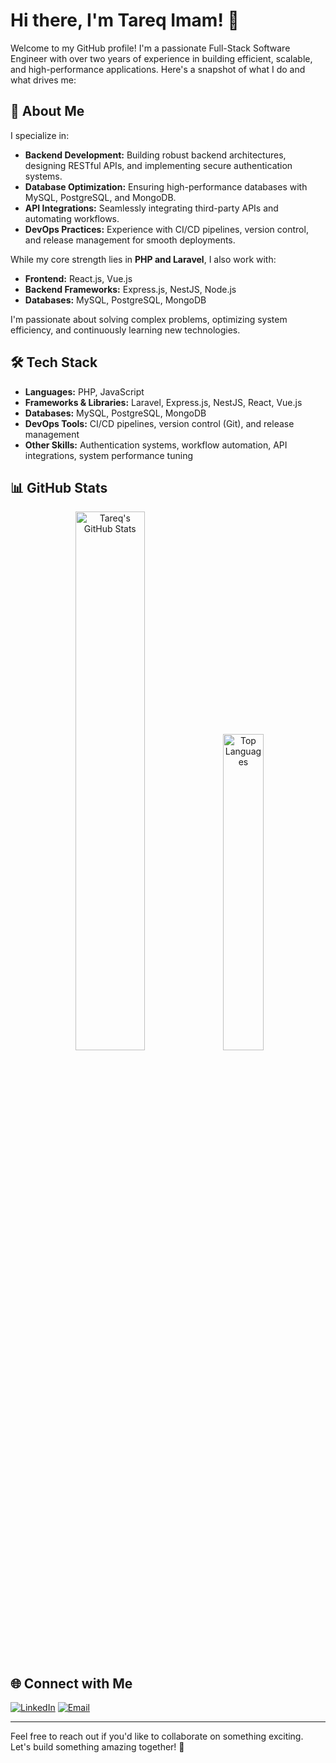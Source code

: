 # Hi there, I'm Tareq Imam! 👋

Welcome to my GitHub profile! I'm a passionate Full-Stack Software Engineer with over two years of experience in building efficient, scalable, and high-performance applications. Here's a snapshot of what I do and what drives me:

## 🚀 About Me
I specialize in:
- **Backend Development:** Building robust backend architectures, designing RESTful APIs, and implementing secure authentication systems.
- **Database Optimization:** Ensuring high-performance databases with MySQL, PostgreSQL, and MongoDB.
- **API Integrations:** Seamlessly integrating third-party APIs and automating workflows.
- **DevOps Practices:** Experience with CI/CD pipelines, version control, and release management for smooth deployments.

While my core strength lies in **PHP and Laravel**, I also work with:
- **Frontend:** React.js, Vue.js
- **Backend Frameworks:** Express.js, NestJS, Node.js
- **Databases:** MySQL, PostgreSQL, MongoDB

I'm passionate about solving complex problems, optimizing system efficiency, and continuously learning new technologies.

## 🛠️ Tech Stack
- **Languages:** PHP, JavaScript
- **Frameworks & Libraries:** Laravel, Express.js, NestJS, React, Vue.js
- **Databases:** MySQL, PostgreSQL, MongoDB
- **DevOps Tools:** CI/CD pipelines, version control (Git), and release management
- **Other Skills:** Authentication systems, workflow automation, API integrations, system performance tuning

## 📊 GitHub Stats
<div align="center">
  <img src="https://github-readme-stats.vercel.app/api?username=TareqImam&show_icons=true&theme=radical" alt="Tareq's GitHub Stats" width="47%" /> 
  <img src="https://github-readme-stats.vercel.app/api/top-langs/?username=TareqImam&layout=compact&theme=radical" alt="Top Languages" width="36%" />
</div>

## 🌐 Connect with Me
[![LinkedIn](https://img.shields.io/badge/LinkedIn-0077B5?style=flat&logo=linkedin&logoColor=white)](https://www.linkedin.com/in/tareq-imam/) [![Email](https://img.shields.io/badge/Email-D14836?style=flat&logo=gmail&logoColor=white)](mailto:tareqimam800@gmail.com)


<!-- ### Listening  
[[https://spotify-github-profile.kittinanx.com/api/view.svg?uid=31nk3v2gjb2xndjhjezzoyfwefpi&redirect=true][https://spotify-github-profile.kittinanx.com/api/view.svg?uid=31nk3v2gjb2xndjhjezzoyfwefpi&cover_image=true&theme=default&show_offline=true&background_color=000000&interchange=true&bar_color_cover=true)]]
<br /> -->

---

Feel free to reach out if you'd like to collaborate on something exciting. Let's build something amazing together! 🚀

